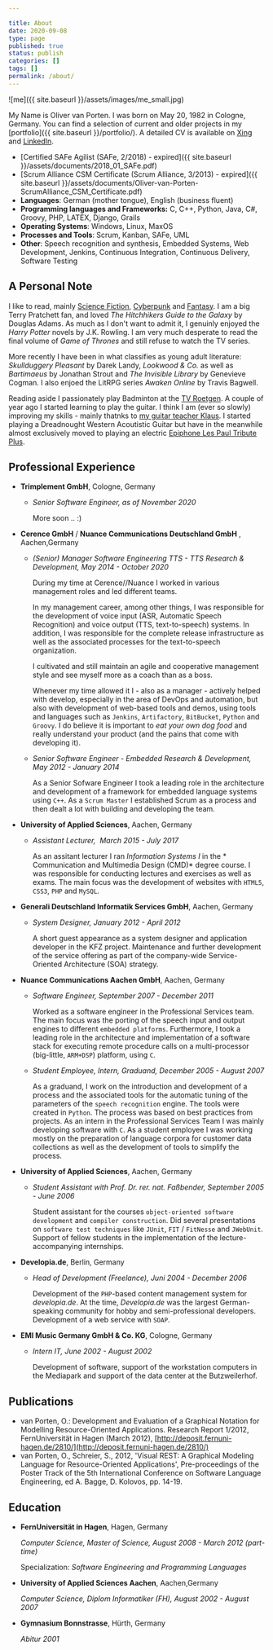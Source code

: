 ```yaml
---

title: About
date: 2020-09-08
type: page
published: true
status: publish
categories: []
tags: []
permalink: /about/
---
```

![me]({{ site.baseurl }}/assets/images/me_small.jpg)

My Name is Oliver van Porten. I was born on May 20, 1982 in Cologne, Germany. You can find a selection of current and older projects in my [portfolio]({{ site.baseurl }}/portfolio/). A detailed CV is available on [Xing](https://www.xing.com/profile/Oliver_vanPorten) and [LinkedIn](https://de.linkedin.com/in/ovanporten/).

*   [Certified SAFe Agilist (SAFe, 2/2018) - expired]({{ site.baseurl }}/assets/documents/2018_01_SAFe.pdf)
*   [Scrum Alliance CSM Certificate (Scrum Alliance, 3/2013) - expired]({{ site.baseurl }}/assets/documents/Oliver-van-Porten-ScrumAlliance_CSM_Certificate.pdf)
*   **Languages**: German (mother tongue), English (business fluent)
*   **Programming languages and Frameworks:** C, C++, Python, Java, C#, Groovy, PHP, LATEX, Django, Grails
*   **Operating Systems**: Windows, Linux, MaxOS
*   **Processes and Tools**: Scrum, Kanban, SAFe, UML
*   **Other**: Speech recognition and synthesis, Embedded Systems, Web Development, Jenkins, Continuous Integration, Continuous Delivery, Software Testing

A Personal Note
---------------

I like to read, mainly [Science Fiction](http://en.wikipedia.org/wiki/Science_fiction), [Cyberpunk](http://en.wikipedia.org/wiki/Cyberpunk) and [Fantasy](http://en.wikipedia.org/wiki/Fantasy). I am a big Terry Pratchett fan, and loved *The Hitchhikers Guide to the Galaxy* by Douglas Adams. As much as I don't want to admit it, I genuinly enjoyed the *Harry Potter* novels by J.K. Rowling. I am very much desperate to read the final volume of *Game of Thrones* and still refuse to watch the TV series.

More recently I have been in what classifies as young adult literature: *Skullduggery Pleasant* by Darek Landy, *Lookwood & Co.* as well as *Bartimaeus* by Jonathan Strout and *The Invisible Library* by Genevieve Cogman. I also enjoed the LitRPG series *Awaken Online* by Travis Bagwell. 

Reading aside I passionately play Badminton at the [TV Roetgen](http://www.tv-roetgen.de/). A couple of year ago I started learning to play the guitar. I think I am (ever so slowly) improving my skills - mainly thatnks to [my guitar teacher Klaus](https://playtheguitar.de/). I started playing a Dreadnought Western Acoutistic Guitar but have in the meanwhile almost exclusively moved to playing an electric [Epiphone Les Paul Tribute Plus](https://www.musicstore.de/de_DE/EUR/Epiphone-Les-Paul-Tribute-Plus-Midnight-Sapphire/art-GIT0021302-000).

Professional Experience
-----------------------

*   **Trimplement GmbH**, Cologne, Germany

    * _Senior Software Engineer, as of November 2020_

      More soon .. :)

*   **Cerence GmbH** / **Nuance Communications Deutschland GmbH** , Aachen,Germany        

    * _(Senior) Manager Software Engineering TTS - TTS Research & Development, May 2014 - October 2020_    

      During my time at Cerence//Nuance I worked in various management roles and led different teams.
      
      In my management career, among other things, I was responsible for the development of voice input (ASR, Automatic Speech Recognition) and voice output (TTS, text-to-speech) systems. In addition, I was responsible for
      the complete release infrastructure as well as the associated processes for the text-to-speech organization.

      I cultivated and still maintain an agile and cooperative management style and see myself more as a coach than as a boss.

      Whenever my time allowed it I - also as a manager - actively helped with develop, especially in the area of
      DevOps and automation, but also with development of web-based tools and demos, using tools and languages such as `Jenkins`, `Artifactory`, `BitBucket`, `Python` and `Groovy`. I do believe it is important to *eat your own dog food* and really understand your product (and the pains that come with developing it). 

    * _Senior Software Engineer - Embedded Research & Development, May 2012 - January 2014_
    
      As a Senior Sofware Engineer I took a leading role in the architecture and development of a framework for 
      embedded language systems using `C++`. As a `Scrum Master` I established Scrum as a process and then dealt a lot with building and developing the team. 
    
*   **University of Applied Sciences**, Aachen, Germany  
    
    * _Assistant Lecturer,  March 2015 - July 2017_  
    
      As an assitant lecturer I ran *Information Systems I* in the * Communication and Multimedia Design (CMD)* degree course. I was responsible for conducting lectures and exercises as well as exams. The main focus was the development of websites with `HTML5`, `CSS3`, `PHP` and `MySQL`.
        
*   **Generali Deutschland Informatik Services GmbH**, Aachen, Germany
    
    * _System Designer, January 2012 - April 2012_
    
      A short guest appearance as a system designer and application developer in the KFZ project. Maintenance and further development of the service offering as part of the company-wide Service-Oriented Architecture (SOA) strategy.
    
*   **Nuance Communications Aachen GmbH**, Aachen, Germany
    
    * _Software Engineer, September 2007 - December 2011_
    
      Worked as a software engineer in the Professional Services team. The main focus was the porting of the speech input and output engines to different `embedded platforms`. Furthermore, I took a leading role in the architecture and implementation of a software stack for executing remote procedure calls on a multi-processor (big-little, `ARM+DSP`) platform, using `C`.
        
    * _Student Employee, Intern, Graduand, December 2005 - August 2007_
    
      As a graduand, I work on the introduction and development of a process and the associated tools for the automatic tuning of the parameters of the `speech recognition` engine. The tools were created in `Python`. The process was based on best practices from projects.
      As an intern in the Professional Services Team I was mainly developing software with `C`.
      As a student employee I was working mostly on the preparation of language corpora for customer data collections as well as the development of tools to simplify the process.
    
*   **University of Applied Sciences**, Aachen, Germany  
    
    * _Student Assistant with Prof. Dr. rer. nat. Faßbender, September 2005 - June 2006_
    
      Student assistant for the courses `object-oriented software development` and `compiler construction`. Did several presentations on `software test techniques` like `JUnit`, `FIT` / `FitNesse` and `JWebUnit`. Support of fellow students in the implementation of the lecture-accompanying internships.
    
*   **Developia.de**, Berlin, Germany
    
    * _Head of Development (Freelance), Juni 2004 - December 2006_
    
      Development of the `PHP`-based content management system for *developia.de*. At the time, *Developia.de* was the largest German-speaking community for hobby and semi-professional developers. Development of a web service with `SOAP`.
    
*   **EMI Music Germany GmbH & Co. KG**, Cologne, Germany
    
    * _Intern IT, June 2002 - August 2002_
    
      Development of software, support of the workstation computers in the Mediapark and support of the data center at the Butzweilerhof.

Publications
------------------

*   van Porten, O.: Development and Evaluation of a Graphical Notation for Modelling Resource-Oriented Applications. Research Report 1/2012, FernUniversität in Hagen (March 2012), [http://deposit.fernuni-hagen.de/2810/](http://deposit.fernuni-hagen.de/2810/)
*   van Porten, O., Schreier, S., 2012, 'Visual REST: A Graphical Modeling Language for Resource-Oriented Applications', Pre-proceedings of the Poster Track of the 5th International Conference on Software Language Engineering, ed A. Bagge, D. Kolovos, pp. 14-19.


Education
----------

*   **FernUniversität in Hagen**, Hagen, Germany
    
    _Computer Science, Master of Science, August 2008 - March 2012 (part-time)_
    
    Specialization: _Software Engineering and Programming Languages_
    
*   **University of Applied Sciences Aachen**, Aachen,Germany
    
    _Computer Science, Diplom Informatiker (FH), August 2002 - August 2007_
    
*   **Gymnasium Bonnstrasse**, Hürth, Germany
    
    _Abitur 2001_
    

